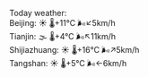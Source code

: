 Today weather:  
Beijing: ☀️   🌡️+11°C 🌬️↙5km/h  
Tianjin: 🌫  🌡️+4°C 🌬️↖11km/h  
Shijiazhuang: ☀️   🌡️+16°C 🌬️↗5km/h  
Tangshan: ☀️   🌡️+5°C 🌬️←6km/h  
